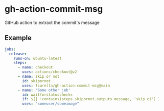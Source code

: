# gh-action-commit-msg
GitHub action to extract the commit's message


## Example

```yml
jobs:
  release:
    runs-on: ubuntu-latest
    steps:
      - name: checkout
        uses: actions/checkout@v2
      - name: skip or not
        id: skipornot
        uses: fcurella/gh-action-commit-msg@main
      - name: 'Some other job'
        id: waitforstatuschecks
        if: ${{ !contains(steps.skipornot.outputs.message, 'skip ci') }}
        uses: "someuser/someimage"
```
